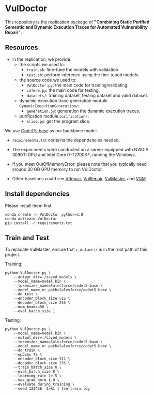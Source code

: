 # VulDoctor
 
This repository is the replication package of **"Combining Static Purified Semantic and Dynamic Execution Traces for Automated Vulnerability Repair"**.

## Resources

* In the replication, we provide:
  * the scripts we used to:
    * `train.sh`: fine-tune the models with validation.
    * `test.sh`:  perform inference using the fine-tuned models.
  * the source code we used to:
    * `VulDoctor.py`: the main code for training/validating.
    * `infere.py`: the main code for testing.
    * `datasets/`: training dataset, testing dataset and valid dataset.
  * dynamic execution trace generation module `DynamicExecutionGeneration/`:
    * `generation.py`: generation the dynamic execution traces.
  * purification module `purification/`:
    * `slice.py`: get the program slice.

 We use [CodeT5-base](https://drive.google.com/drive/folders/1L5fkJ_J-NvuWlcr-GbfomorxoS6HwuTs?usp=sharing) as our backbone model. 
 
* `requirements.txt` contains the dependencies needed.

* The experiments were conducted on a server equipped with NVIDIA 3090Ti GPU and Intel Core i7-12700KF, running the Windows.
  
* If you meet OutOfMemoryError: please note that you typically need around 30 GB GPU memory to run VulDoctor.

* Other baselines could see [VRepair](https://github.com/ASSERT-KTH/VRepair), [VulRepair](https://github.com/awsm-research/VulRepair), [VulMaster](https://github.com/soarsmu/VulMaster_), and [VQM](https://github.com/awsm-research/VQM)

## Install dependencies

 Please install them first.
```
conda create -n VulDoctor python=3.8 
conda activate VulDoctor
pip install -r requirements.txt
```

## Train and Test 

To replicate VulMaster, ensure that `c_dataset/` is in the root path of this project. 

Training:
```
python VulDoctor.py \
    --output_dir=./saved_models \
    --model_name=model.bin \
    --tokenizer_name=Salesforce/codet5-base \
    --model_name_or_path=Salesforce/codet5-base \
    --do_test \
    --encoder_block_size 512 \
    --decoder_block_size 256 \
    --num_beams=50 \
    --eval_batch_size 1
```

Testing:
```
python VulDoctor.py \
    --model_name=model.bin \
    --output_dir=./saved_models \
    --tokenizer_name=Salesforce/codet5-base \
    --model_name_or_path=Salesforce/codet5-base \
    --do_train \
    --epochs 75 \
    --encoder_block_size 512 \
    --decoder_block_size 256 \
    --train_batch_size 8 \
    --eval_batch_size 8 \
    --learning_rate 2e-5 \
    --max_grad_norm 1.0 \
    --evaluate_during_training \
    --seed 123456  2>&1 | tee train.log
```
